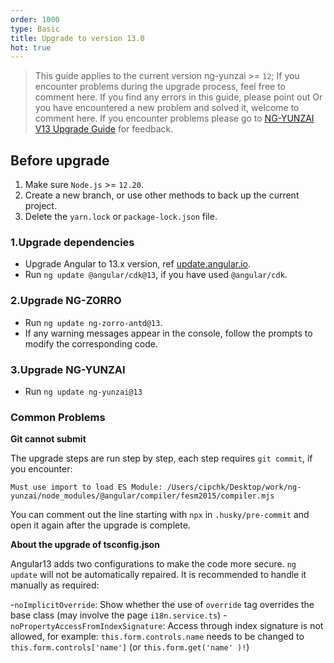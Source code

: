 ```yaml
---
order: 1000
type: Basic
title: Upgrade to version 13.0
hot: true
---
```


> This guide applies to the current version ng-yunzai >= `12`;
> If you encounter problems during the upgrade process, feel free to comment here.
> If you find any errors in this guide, please point out
> Or you have encountered a new problem and solved it, welcome to comment here.
> If you encounter problems please go to [NG-YUNZAI V13 Upgrade Guide](https://github.com/hbyunzai/ng-yunzai/issues/2174) for feedback.


## Before upgrade

1. Make sure `Node.js` >= `12.20`.
2. Create a new branch, or use other methods to back up the current project.
3. Delete the `yarn.lock` or `package-lock.json` file.

### 1.Upgrade dependencies

- Upgrade Angular to 13.x version, ref [update.angular.io](https://update.angular.io/?v=12.0-13.0).
- Run `ng update @angular/cdk@13`, if you have used `@angular/cdk`.

### 2.Upgrade NG-ZORRO

- Run `ng update ng-zorro-antd@13`.
- If any warning messages appear in the console, follow the prompts to modify the corresponding code.

### 3.Upgrade NG-YUNZAI

- Run `ng update ng-yunzai@13`

### Common Problems

**Git cannot submit**

The upgrade steps are run step by step, each step requires `git commit`, if you encounter:

```
Must use import to load ES Module: /Users/cipchk/Desktop/work/ng-yunzai/node_modules/@angular/compiler/fesm2015/compiler.mjs
```

You can comment out the line starting with `npx` in `.husky/pre-commit` and open it again after the upgrade is complete.

**About the upgrade of tsconfig.json**

Angular13 adds two configurations to make the code more secure. `ng update` will not be automatically repaired. It is recommended to handle it manually as required:

-`noImplicitOverride`: Show whether the use of `override` tag overrides the base class (may involve the page `i18n.service.ts`)
-`noPropertyAccessFromIndexSignature`: Access through index signature is not allowed, for example: `this.form.controls.name` needs to be changed to `this.form.controls['name']` (or `this.form.get('name' )!`)
